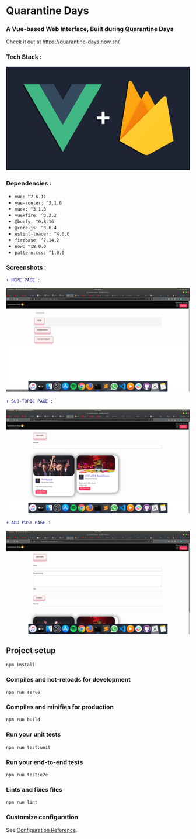 # Quarantine Days

### A Vue-based Web Interface, Built during Quarantine Days

Check it out at https://quarantine-days.now.sh/

### Tech Stack : 

![screenshot](vue-plus-firebase.png)

### Dependencies :

*  `vue: ^2.6.11`
*  `vue-router: ^3.1.6`
*  `vuex: ^3.1.3`
*  `vuexfire: ^3.2.2`
*  `@buefy: ^0.8.16`
*  `@core-js: ^3.6.4`
*  `eslint-loader: ^4.0.0`
*  `firebase: ^7.14.2`
*  `now: ^18.0.0`
*  `pattern.css: ^1.0.0`
  
### Screenshots :

```diff
+ HOME PAGE :

```

![Screenshot](topics.png)

```diff
+ SUB-TOPIC PAGE :

```

![Screenshot](sub-topic.png)

```diff
+ ADD POST PAGE :

```

![Screenshot](add-post.png)


## Project setup
```
npm install
```

### Compiles and hot-reloads for development
```
npm run serve
```

### Compiles and minifies for production
```
npm run build
```

### Run your unit tests
```
npm run test:unit
```

### Run your end-to-end tests
```
npm run test:e2e
```

### Lints and fixes files
```
npm run lint
```

### Customize configuration
See [Configuration Reference](https://cli.vuejs.org/config/).
